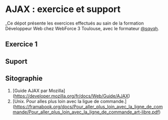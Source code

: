 # AJAX : exercice et support
 
_Ce dépot présente les exercices effectués au sain de la formation Développeur Web chez WebForce 3 Toulouse, avec le formateur [@sqyqh](https://github.com/sqyqh).

## Exercice 1

## Suport

## Sitographie
1. [Guide AJAX par Mozilla] (https://developer.mozilla.org/fr/docs/Web/Guide/AJAX)
2. [Unix. Pour alles plus loin avec la ligue de commande.] (https://framabook.org/docs/Pour_aller_plus_loin_avec_la_ligne_de_commande/Pour_aller_plus_loin_avec_la_ligne_de_commande_art-libre.pdf)
